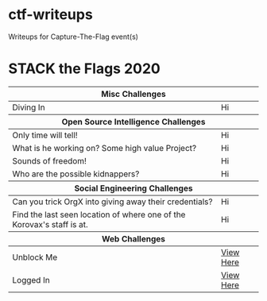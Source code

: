 # ctf-writeups
Writeups for Capture-The-Flag event(s)

<div>
  <h1>STACK the Flags 2020</h1>
  <table>
    <thead>
      <tr><th colspan="2">Misc Challenges</th></tr>
    </thead>
    <tbody>
      <tr>
        <td>Diving In</td><td>Hi</td>
      </tr>
    </tbody>
    <thead>
      <tr><th colspan="2">Open Source Intelligence Challenges</th></tr>
    </thead>
    <tbody>
      <tr>
        <td>Only time will tell!</td><td>Hi</td>
      </tr>
      <tr>
        <td>What is he working on? Some high value Project?</td><td>Hi</td>
      </tr>
      <tr>
        <td>Sounds of freedom!</td><td>Hi</td>
      </tr>
      <tr>
        <td>Who are the possible kidnappers?</td><td>Hi</td>
      </tr>
    </tbody>
    <thead>
      <tr><th colspan="2">Social Engineering Challenges</th></tr>
    </thead>
    <tbody>
      <tr>
        <td>Can you trick OrgX into giving away their credentials?</td><td>Hi</td>
      </tr>
      <tr>
        <td>Find the last seen location of where one of the Korovax's staff is at.</td><td>Hi</td>
      </tr>
    </tbody>
    <thead>
      <tr><th colspan="2">Web Challenges</th></tr>
    </thead>
    <tbody>
      <tr>
        <td>Unblock Me</td><td><a href="https://github.com/eclipsedfish/ctf-writeups/tree/main/stack%20the%20flags%202020/web%20challenges/unblock%20me">View Here</a></td>
      </tr>
      <tr>
        <td>Logged In</td><td><a href="https://github.com/eclipsedfish/ctf-writeups/tree/main/stack%20the%20flags%202020/web%20challenges/logged%20in">View Here</a></td>
      </tr>
    </tbody>
  
  </table>
</div>
 
